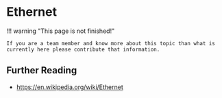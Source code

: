 # Ethernet

!!! warning "This page is not finished!"

    If you are a team member and know more about this topic than what is currently here please contribute that information.

## Further Reading

- <https://en.wikipedia.org/wiki/Ethernet>